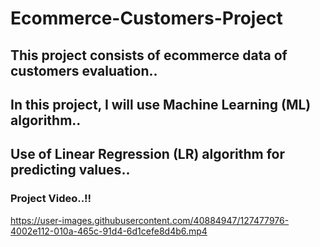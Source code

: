 # Ecommerce-Customers-Project
## This project consists of ecommerce data of customers evaluation..
## In this project, I will use Machine Learning (ML) algorithm..
## Use of Linear Regression (LR) algorithm for predicting values..
### Project Video..!!
https://user-images.githubusercontent.com/40884947/127477976-4002e112-010a-465c-91d4-6d1cefe8d4b6.mp4

